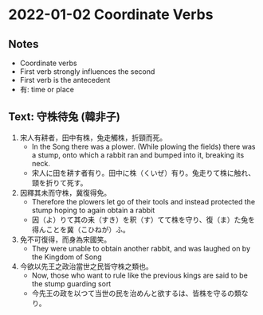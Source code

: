 # 2022-01-02 Coordinate Verbs
## Notes
* Coordinate verbs
* First verb strongly influences the second
* First verb is the antecedent
* 有: time or place

## Text: 守株待兔 (韓非子)
1. 宋人有耕者，田中有株，兔走觸株，折頸而死。
   * In the Song there was a plower. (While plowing the fields) there was a stump, onto which a rabbit ran and bumped into it, breaking its neck.
   * 宋人に田を耕す者有り。田中に株（くいぜ）有り。兔走りて株に触れ、頸を折りて死す。
2. 因釋其未而守株，冀復得免。
   * Therefore the plowers let go of their tools and instead protected the stump hoping to again obtain a rabbit
   * 因（よ）りて其の耒（すき）を釈（す）てて株を守り、復（ま）た兔を得んことを冀（こひねが）ふ。
3. 免不可復得，而身為宋國笑。
   * They were unable to obtain another rabbit, and was laughed on by the Kingdom of Song
4. 今欲以先王之政治當世之民皆守株之類也。
   * Now, those who want to rule like the previous kings are said to be the stump guarding sort
   * 今先王の政を以つて当世の民を治めんと欲するは、皆株を守るの類なり。

